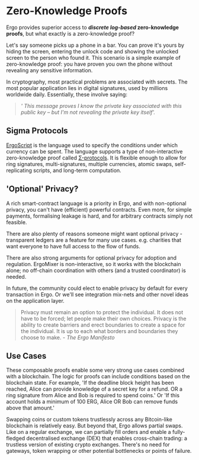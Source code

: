 # Zero-Knowledge Proofs

Ergo provides superior access to ***discrete log-based* zero-knowledge proofs**, but what exactly is a zero-knowledge proof? 

Let's say someone picks up a phone in a bar. You can prove it's yours by hiding the screen, entering the unlock code and showing the unlocked screen to the person who found it. This scenario is a simple example of zero-knowledge proof: you have proven you own the phone without revealing any sensitive information.

In cryptography, most practical problems are associated with secrets. The most popular application lies in digital signatures, used by millions worldwide daily. Essentially, these involve saying: 

> *' This message proves I know the private key associated with this public key – but I'm not revealing the private key itself'.*


## Sigma Protocols

[ErgoScript](ergoscript.md) is the language used to specify the conditions under which currency can be spent. The language supports a type of non-interactive zero-knowledge proof called [Σ-protocols](sigma.md). It is flexible enough to allow for ring signatures, multi-signatures, multiple currencies, atomic swaps, self-replicating scripts, and long-term computation.


## 'Optional' Privacy?

A rich smart-contract language is a priority in Ergo, and with non-optional privacy, you can't have (efficient) powerful contracts. Even more, for simple payments, formalising leakage is hard, and for arbitrary contracts simply not feasible.

There are also plenty of reasons someone might want optional privacy - transparent ledgers are a feature for many use cases. e.g. charities that want everyone to have full access to the flow of funds.  

There are also strong arguments for optional privacy for adoption and regulation. ErgoMixer is non-interactive, so it works with the blockchain alone; no off-chain coordination with others (and a trusted coordinator) is needed.

In future, the community could elect to enable privacy by default for every transaction in Ergo. Or we'll see integration mix-nets and other novel ideas on the application layer.  

> Privacy must remain an option to protect the individual. It does not have to be forced; let people make their own choices. Privacy is the ability to create barriers and erect boundaries to create a space for the individual. It is up to each what borders and boundaries they choose to make. - *The Ergo Manifesto*



## Use Cases

These composable proofs enable some very strong use cases combined with a blockchain. The logic for proofs can include conditions based on the blockchain state. For example, 'If the deadline block height has been reached, Alice can provide knowledge of a secret key for a refund. OR a ring signature from Alice and Bob is required to spend coins.' Or 'If this account holds a minimum of 100 ERG, Alice OR Bob can remove funds above that amount.'

Swapping coins or custom tokens trustlessly across any Bitcoin-like blockchain is relatively easy. But beyond that, Ergo allows partial swaps. Like on a regular exchange, we can partially fill orders and enable a fully-fledged decentralised exchange (DEX) that enables cross-chain trading: a trustless version of existing crypto exchanges. There's no need for gateways, token wrapping or other potential bottlenecks or points of failure.